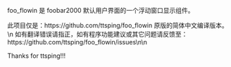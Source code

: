 <p>foo_flowin 是 foobar2000 默认用户界面的一个浮动窗口显示组件。</p>
此项目仅是：https://github.com/ttsping/foo_flowin 原版的简体中文编译版本。\n
如有翻译错误请指正，如有程序功能建议或其它问题请反馈至：https://github.com/ttsping/foo_flowin/issues\n\n

Thanks for ttsping!!!
